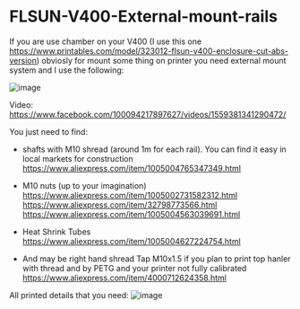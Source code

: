# FLSUN-V400-External-mount-rails

If you are use chamber on your V400 (I use this one https://www.printables.com/model/323012-flsun-v400-enclosure-cut-abs-version) obviosly for mount some thing on 
printer you need external mount system and I use the following:

![image](https://github.com/ViktorDiy/FLSUN-V400-External-mount-rails/assets/147925158/8b0ee1f9-2355-4b3a-8d2f-65948524fad7)

Video:
https://www.facebook.com/100094217897627/videos/1559381341290472/

You just need to find:

- shafts with M10 shread (around 1m for each rail). You can find it easy in local markets for construction https://www.aliexpress.com/item/1005004765347349.html
  
- M10 nuts (up to your imagination)
  https://www.aliexpress.com/item/1005002731582312.html
  https://www.aliexpress.com/item/32798773566.html
  https://www.aliexpress.com/item/1005004563039691.html
  
- Heat Shrink Tubes https://www.aliexpress.com/item/1005004627224754.html

- And may be right hand shread Tap M10x1.5 if you plan to print top hanler with thread and by PETG and your printer not fully calibrated https://www.aliexpress.com/item/4000712624358.html

All printed details that you need: </b>
![image](https://github.com/ViktorDiy/FLSUN-V400-External-mount-rails/assets/147925158/2e6e647b-c3c6-4430-b8bd-782455eb305c)

